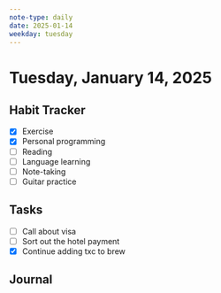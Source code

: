 ```yaml
---
note-type: daily
date: 2025-01-14
weekday: tuesday
---
```


# Tuesday, January 14, 2025

## Habit Tracker

- [x] Exercise
- [x] Personal programming
- [ ] Reading
- [ ] Language learning
- [ ] Note-taking
- [ ] Guitar practice

## Tasks

- [ ] Call about visa
- [ ] Sort out the hotel payment
- [x] Continue adding txc to brew

## Journal
